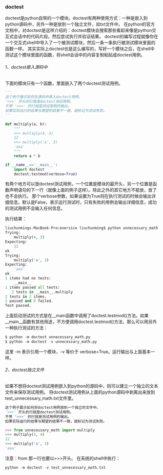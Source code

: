 ### doctest

doctest是python自带的一个模块。doctest有两种使用方式：一种是嵌入到python源码中，另外一种是放到一个独立文件，如txt文件中。
在python的官方文档中，对doctest是这样介绍的：doctest模块会搜索那些看起来像是python交互式会话中的代码片段，然后尝试执行并验证结果。
doctest的编写过程就像你在一个交互式shell中导入了一个被测试模块，然后一条一条执行被测试模块里面的函数一样。
其实实际上doctest也是这么编写的，写好一个模块之后，在shell中测试这个模块里面的函数，将shell会话中的内容复制粘贴成doctest用例。

###### 1、doctest嵌入源码中
下面的模块只有一个函数，里面嵌入了两个doctest测试用例。

```python
'''
这个例子展示如何在源码中嵌入doctest用例。
'>>>' 开头的行就是doctest测试用例。
不带 '>>>' 的行就是测试用例的输出。
如果实际运行的结果与期望的结果不一致，就标记为测试失败。
'''

def multiply(a, b):
    """
    >>> multiply(4, 3)
    12
    >>> multiply('a', 3)
    'aaa'
    """
    return a * b

if __name__=='__main__':
	import doctest
	doctest.testmod(verbose=True)
```

有两个地方可以放doctest测试用例，一个位置是模块的最开头，另一个位置是函数声明语句的下一行（就像上面的例子这样）。除此之外的其它地方不能放，放了也不会执行。
那个verbose参数，如果设置为True则在执行测试的时候会输出详细信息。默认是False，表示运行测试时，只有失败的用例会输出详细信息，成功的测试用例不会输入任何信息。

执行结果：
```python
liuchunmings-MacBook-Pro:exersice liuchunming$ python unnecessary_math.py
Trying:
    multiply(4, 3)
Expecting:
    12
ok
Trying:
    multiply('a', 3)
Expecting:
    'aaa'
ok
1 items had no tests:
    __main__
1 items passed all tests:
   2 tests in __main__.multiply
2 tests in 2 items.
2 passed and 0 failed.
Test passed.
```

上面启动测试的方式是在__main函数中调用了doctest.testmod()方法。如果__main__函数有其他用途，不方便调用doctest.testmod()方法，那么可以用另外一种执行测试的方法：

```python
$ python -m doctest unnecessary_math.py
$ python -m doctest -v unnecessary_math.py
```

这里 -m 表示引用一个模块，-v 等价于 verbose=True。运行输出与上面基本一样。

###### 2、doctest独立文件
如果不想将doctest测试用例嵌入到python的源码中，则可以建立一个独立的文本文件来保存测试用例。
将doctest测试用例从上面的python源码中剥离出来放到test_unnecessary_math.txt文件里。

```python
这个例子展示如何将doctest用例放到一个独立的文件中。
'>>>' 开头的行就是doctest测试用例。
不带 '>>>' 的行就是测试用例的输出。
如果实际运行的结果与期望的结果不一致，就标记为测试失败。

>>> from unnecessary_math import multiply
>>> multiply(3, 4)
12
>>> multiply('a', 3)
'aaa'
```

注意：from 那一行也要以>>>开头。
在系统的shell中执行：

```python
python -m doctest -v test_unnecessary_math.txt
```